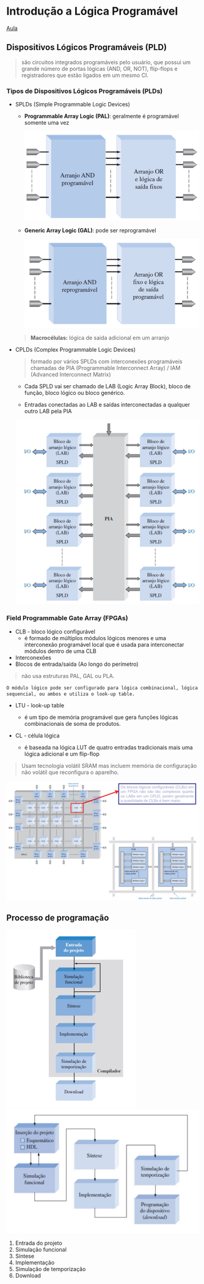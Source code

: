 # Introdução a Lógica Programável
[Aula](https://www.youtube.com/watch?v=-IMIWvk2w5I)

## Dispositivos Lógicos Programáveis (PLD)
> são circuitos integrados programáveis pelo usuário, que possui um grande número de portas lógicas (AND, OR, NOT), flip-flops e registradores que estão ligados em um mesmo CI.

### Tipos de Dispositivos Lógicos Programáveis (PLDs)

- SPLDs (Simple Programmable Logic Devices)
    - **Programmable Array Logic (PAL)**: geralmente é programável somente uma vez
    
        <img src="/FGA0073-TED/imagens/PAL.png">

    - **Generic Array Logic (GAL)**: pode ser reprogramável
    
        <img src="/FGA0073-TED/imagens/GAL.png">

    > **Macrocélulas:** lógica de saída adicional em um arranjo

- CPLDs (Complex Programmable Logic Devices)
    > formado por vários SPLDs com interconexões programáveis chamadas de PIA (Programmable Interconnect Array) / IAM (Advanced Interconnect Matrix)

    - Cada SPLD vai ser chamado de LAB (Logic Array Block), bloco de função, bloco lógico ou bloco genérico.

    - Entradas conectadas ao LAB e saídas interconectadas a qualquer outro LAB pela PIA

    <img src="/FGA0073-TED/imagens/CPLD.jpg">

### Field Programmable Gate Array (FPGAs)

- CLB - bloco lógico configurável
    - é formado de múltiplos módulos lógicos menores e uma interconexão programável local que é usada para interconectar módulos dentro de uma CLB
- Interconexões
- Blocos de entrada/saída (Ao longo do perímetro)

> não usa estruturas PAL, GAL ou PLA.

    O módulo lógico pode ser configurado para lógica combinacional, lógica sequencial, ou ambos e utiliza o look-up table.

- LTU - look-up table
    - é um tipo de memória programável que gera funções lógicas combinacionais de soma de produtos.

- CL - célula lógica
    - é baseada na lógica LUT de quatro entradas tradicionais mais uma lógica adicional e um flip-flop

> Usam tecnologia volátil SRAM mas incluem memória de configuração não volátil que reconfigura o aparelho.

<img src="/FGA0073-TED/imagens/FGPA.jpg">

## Processo de programação

<img src="/FGA0073-TED/imagens/processo_de_programação.jpg">

<img src="/FGA0073-TED/imagens/processo_de_programação_2.jpg">

1. Entrada do projeto
2. Simulação funcional
3. Síntese
4. Implementação
5. Simulação de temporização
6. Download